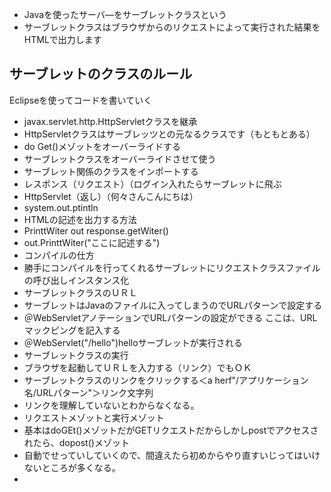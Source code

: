- Javaを使ったサーバ―をサーブレットクラスという
- サーブレットクラスはブラウザからのリクエストによって実行された結果をHTMLで出力します
## サーブレットのクラスのルール
Eclipseを使ってコードを書いていく
- javax.servlet.http.HttpServletクラスを継承
- HttpServletクラスはサーブレッツとの元なるクラスです（もともとある）
- do Get()メゾットをオーバーライドする
- サーブレットクラスをオーバーライドさせて使う
- サーブレット関係のクラスをインポートする
- レスポンス（リクエスト）（ログイン入れたらサーブレットに飛ぶ
- HttpServlet（返し）（何々さんこんにちは）
- system.out.ptintln
- HTMLの記述を出力する方法
-  PrinttWiter out response.getWiter()
-  out.PrinttWiter("ここに記述する")
-  コンパイルの仕方
-  勝手にコンパイルを行ってくれるサーブレットにリクエストクラスファイルの呼び出しインスタンス化
-  サーブレットクラスのＵＲＬ
-  サーブレットはJavaのファイルに入ってしまうのでURLパターンで設定する
-  ＠WebServletアノテーションでURLパターンの設定ができる ここは、URLマックピングを記入する
-    ＠WebServlet("/hello")helloサーブレットが実行される
-    サーブレットクラスの実行
-    ブラウザを起動してＵＲＬを入力する（リンク）でもＯＫ
-    サーブレットクラスのリンクをクリックする＜a herf"/アプリケーション名/URLパターン"＞リンク文字列</a>
-    リンクを理解していないとわからなくなる。
-    リクエストメゾットと実行メゾット
-    基本はdoGEt()メゾットだがGETリクエストだからしかしpostでアクセスされたら、dopost()メゾット
-    自動でせっていしていくので、間違えたら初めからやり直すいじってはいけないところが多くなる。
-    
